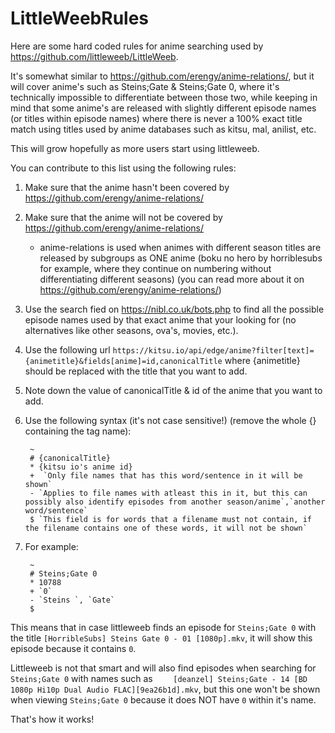 # LittleWeebRules
Here are some hard coded rules for anime searching used by https://github.com/littleweeb/LittleWeeb.

It's somewhat similar to https://github.com/erengy/anime-relations/, but it will cover anime's such as Steins;Gate & Steins;Gate 0, where it's technically impossible to differentiate between those two, while keeping in mind that some anime's are released with slightly different episode names (or titles within episode names) where there is never a 100% exact title match using titles used by anime databases such as kitsu, mal, anilist, etc. 

This will grow hopefully as more users start using littleweeb.

You can contribute to this list using the following rules:

1. Make sure that the anime hasn't been covered by https://github.com/erengy/anime-relations/
2. Make sure that the anime will not be covered by https://github.com/erengy/anime-relations/
    - anime-relations is used when animes with different season titles are released by subgroups as ONE anime (boku no hero by horriblesubs for example, where they continue on numbering without differentiating different seasons) (you can read more about it on https://github.com/erengy/anime-relations/)
 
3. Use the search fied on https://nibl.co.uk/bots.php to find all the possible episode names used by that exact anime that your looking for (no alternatives like other seasons, ova's, movies, etc.).

4. Use the following url `https://kitsu.io/api/edge/anime?filter[text]={animetitle}&fields[anime]=id,canonicalTitle` where {animetitle} should be replaced with the title that you want to add.

5. Note down the value of canonicalTitle & id of the anime that you want to add.

6. Use the following syntax (it's not case sensitive!) (remove the whole {} containing the tag name):

        ~
        # {canonicalTitle}
        * {kitsu io's anime id}
        +  `Only file names that has this word/sentence in it will be shown`
        - `Applies to file names with atleast this in it, but this can possibly also identify episodes from another season/anime`,`another word/sentence`
        $ `This field is for words that a filename must not contain, if the filename contains one of these words, it will not be shown`
    
7. For example:

        ~
        # Steins;Gate 0 
        * 10788 
        + `0` 
        - `Steins `, `Gate`
        $ 
        
    
This means that in case littleweeb finds an episode for `Steins;Gate 0` with the title `[HorribleSubs] Steins Gate 0 - 01 [1080p].mkv`, it will show this episode because it contains `0`.

Littleweeb is not that smart and will also find episodes when searching for `Steins;Gate 0` with names such as `	[deanzel] Steins;Gate - 14 [BD 1080p Hi10p Dual Audio FLAC][9ea26b1d].mkv`, but this one won't be shown when viewing `Steins;Gate 0` because it does NOT have ` 0 ` within it's name. 

That's how it works!


